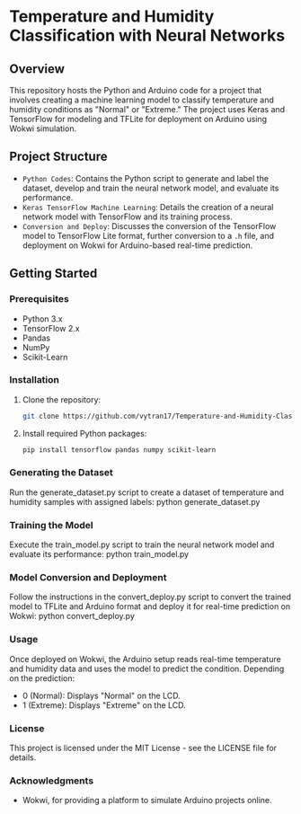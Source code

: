 # Temperature and Humidity Classification with Neural Networks

## Overview

This repository hosts the Python and Arduino code for a project that involves creating a machine learning model to classify temperature and humidity conditions as "Normal" or "Extreme." The project uses Keras and TensorFlow for modeling and TFLite for deployment on Arduino using Wokwi simulation.

## Project Structure

- `Python Codes`: Contains the Python script to generate and label the dataset, develop and train the neural network model, and evaluate its performance.
- `Keras TensorFlow Machine Learning`: Details the creation of a neural network model with TensorFlow and its training process.
- `Conversion and Deploy`: Discusses the conversion of the TensorFlow model to TensorFlow Lite format, further conversion to a `.h` file, and deployment on Wokwi for Arduino-based real-time prediction.

## Getting Started

### Prerequisites

- Python 3.x
- TensorFlow 2.x
- Pandas
- NumPy
- Scikit-Learn

### Installation

1. Clone the repository:
   ```sh
   git clone https://github.com/vytran17/Temperature-and-Humidity-Classification-Neural-Networks
2. Install required Python packages:
   ```sh
   pip install tensorflow pandas numpy scikit-learn

### Generating the Dataset
Run the generate_dataset.py script to create a dataset of temperature and humidity samples with assigned labels: 
python generate_dataset.py

### Training the Model
Execute the train_model.py script to train the neural network model and evaluate its performance:
python train_model.py

###  Model Conversion and Deployment
Follow the instructions in the convert_deploy.py script to convert the trained model to TFLite and Arduino format and deploy it for real-time prediction on Wokwi:
python convert_deploy.py

###  Usage
Once deployed on Wokwi, the Arduino setup reads real-time temperature and humidity data and uses the model to predict the condition. Depending on the prediction:

- 0 (Normal): Displays "Normal" on the LCD.
- 1 (Extreme): Displays "Extreme" on the LCD.

###  License
This project is licensed under the MIT License - see the LICENSE file for details.

###  Acknowledgments
- Wokwi, for providing a platform to simulate Arduino projects online.




